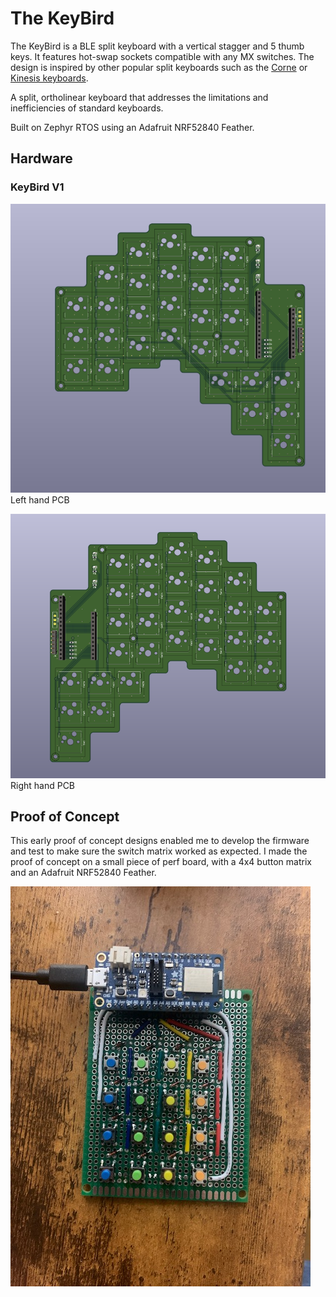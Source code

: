 # The KeyBird
The KeyBird is a BLE split keyboard with a vertical stagger and 5 thumb keys. It features hot-swap sockets compatible with any MX switches. The design is inspired by other popular split keyboards such as the [Corne](https://github.com/foostan/crkbd) or [Kinesis keyboards](https://kinesis-ergo.com/?gad_source=1&gclid=CjwKCAiAwaG9BhAREiwAdhv6Y5c0aeCQfguv5zLsIx9gEMnvGuGCnlFAN4PNxmo4kbpMpXuSq_xYTRoC38cQAvD_BwE).

A split, ortholinear keyboard that addresses the limitations and inefficiencies of standard keyboards. 

Built on Zephyr RTOS using an Adafruit NRF52840 Feather. 
## Hardware
### KeyBird V1
![](04_Pictures/kb_left.png) 
Left hand PCB 


![](04_Pictures/kb_right.png)
Right hand PCB


## Proof of Concept 
This early proof of concept designs enabled me to develop the firmware and test to make sure the switch matrix worked as expected. I made the proof of concept on a small piece of perf board, with a 4x4 button matrix and an Adafruit NRF52840 Feather. 

![](04_Notes/KeyBird_P2.jpg)
